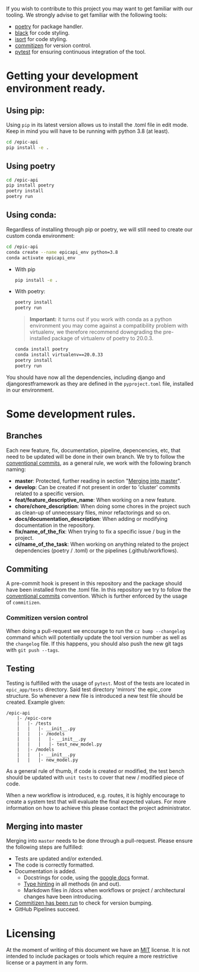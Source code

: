 If you wish to contribute to this project you may want to get familiar with our tooling. We strongly advise to get familiar with the following tools:
* [poetry](https://python-poetry.org/) for package handler.
* [black](https://black.readthedocs.io/en/stable/) for code styling.
* [isort](https://github.com/PyCQA/isort) for code styling.
* [commitizen](https://commitizen-tools.github.io/commitizen/) for version control.
* [pytest](https://github.com/pytest-dev/pytest) for ensuring continuous integration of the tool.

# Getting your development environment ready.
## Using pip:
Using `pip` in its latest version allows us to install the .toml file in edit mode. Keep in mind you will have to be running with python 3.8 (at least).
```bash
cd /epic-api
pip install -e .
```

## Using poetry

```bash
cd /epic-api
pip install poetry
poetry install
poetry run
```

## Using conda:
Regardless of installing through pip or poetry, we will still need to create our custom conda environment:
```bash
cd /epic-api
conda create --name epicapi_env python=3.8
conda activate epicapi_env
```
* With pip
    ```bash
    pip install -e .
    ```

* With poetry:
    ```bash
    poetry install
    poetry run
    ```
    > __Important:__ it turns out if you work with conda as a python environment you may come against a compatibility problem with virtualenv, we therefore recommend downgrading the pre-installed package of virtualenv of poetry to 20.0.3.
    ```bash
    conda install poetry
    conda install virtualenv==20.0.33
    poetry install
    poetry run
    ```

You should have now all the dependencies, including django and djangorestframework as they are defined in the `pyproject.toml` file, installed in our environment.

# Some development rules.

## Branches

Each new feature, fix, documentation, pipeline, depencencies, etc, that need to be updated will be done in their own branch. We try to follow the [conventional commits](https://www.conventionalcommits.org/en/v1.0.0/), as a general rule, we work with the following branch naming:

* __master__: Protected, further reading in section "[Merging into master](#merging-into-master)".
* __develop__: Can be created if not present in order to 'cluster' commits related to a specific version.
* __feat/feature_descriptive_name__: When working on a new feature.
* __chore/chore_description__: When doing some chores in the project such as clean-up of unnecessary files, minor refactorings and so on.
* __docs/documentation_description__: When adding or modifying documentation in the repository.
* __fix/name_of_the_fix__: When trying to fix a specific issue / bug in the project.
* __ci/name_of_the_task__: When working on anything related to the project dependencies (poetry / .toml) or the pipelines (.github/workflows).

## Commiting
A pre-commit hook is present in this repository and the package should have been installed from the .toml file. In this repository we try to follow the [conventional commits](https://www.conventionalcommits.org/en/v1.0.0/) convention. Which is further enforced by the usage of `commitizen`.

### Commitizen version control
When doing a pull-request we encourage to run the `cz bump --changelog` command which will potentially update the tool version number as well as the `changelog` file. If this happens, you should also push the new git tags with `git push --tags`.

## Testing
Testing is fulfilled with the usage of `pytest`. Most of the tests are located in `epic_app/tests` directory. Said test directory 'mirrors' the epic_core structure. So whenever a new file is introduced a new test file should be created. Example given:

```
/epic-api
    |- /epic-core
    |   |- /tests
    |   |   |- __init__.py
    |   |   |- /models
    |   |   |   |- __init__.py
    |   |   |   |- test_new_model.py
    |   |- /models
    |   |   |- __init__.py
    |   |   |- new_model.py
```

As a general rule of thumb, if code is created or modified, the test bench should be updated with `unit tests` to cover that new / modified piece of code.

When a new workflow is introduced, e.g. routes, it is highly encourage to create a system test that will evaluate the final expected values. For more information on how to achieve this please contact the project administrator.

## Merging into master
Merging into `master` needs to be done through a pull-request. Please ensure the following steps are fulfilled:

- Tests are updated and/or extended.
- The code is correctly formatted.
- Documentation is added.
    - Docstrings for code, using the [google docs](https://google.github.io/styleguide/pyguide.html) format.
    - [Type hinting](https://docs.python.org/3/library/typing.html) in all methods (in and out).
    - Markdown files in /docs when workflows or project / architectural changes have been introducing.
- [Commitizen has been run](#commitizen-version-control) to check for version bumping.
- GitHub Pipelines succeed.

# Licensing
At the moment of writing of this document we have an [MIT](https://opensource.org/licenses/MIT) license. It is not intended to include packages or tools which require a more restrictive license or a payment in any form.